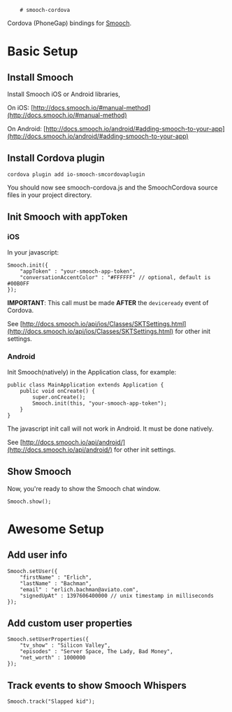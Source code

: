 		# smooch-cordova
Cordova (PhoneGap) bindings for [Smooch](https://smooch.io).

# Basic Setup

## Install Smooch

Install Smooch iOS or Android libraries,

On iOS: [http://docs.smooch.io/#manual-method](http://docs.smooch.io/#manual-method)

On Android: [http://docs.smooch.io/android/#adding-smooch-to-your-app](http://docs.smooch.io/android/#adding-smooch-to-your-app)

## Install Cordova plugin

	cordova plugin add io-smooch-smcordovaplugin

You should now see smooch-cordova.js and the SmoochCordova source files in your project directory.

## Init Smooch with appToken

### iOS

In your javascript:

	Smooch.init({
    	"appToken" : "your-smooch-app-token",
    	"conversationAccentColor" : "#FFFFFF" // optional, default is #00B0FF
	});
	
**IMPORTANT**: This call must be made **AFTER** the `deviceready` event of Cordova.

See [http://docs.smooch.io/api/ios/Classes/SKTSettings.html](http://docs.smooch.io/api/ios/Classes/SKTSettings.html) for other init settings.

### Android

Init Smooch(natively) in the Application class, for example:

	public class MainApplication extends Application {
	    public void onCreate() {
	        super.onCreate();
	        Smooch.init(this, "your-smooch-app-token");
	    }
	}

The javascript init call will not work in Android. It must be done natively.

See [http://docs.smooch.io/api/android/](http://docs.smooch.io/api/android/) for other init settings.


## Show Smooch

Now, you're ready to show the Smooch chat window.

	Smooch.show();

# Awesome Setup

## Add user info

	Smooch.setUser({
		"firstName" : "Erlich",
		"lastName" : "Bachman",
		"email" : "erlich.bachman@aviato.com",
		"signedUpAt" : 1397606400000 // unix timestamp in milliseconds
	});

## Add custom user properties

	Smooch.setUserProperties({
		"tv_show" : "Silicon Valley",
		"episodes" : "Server Space, The Lady, Bad Money",
		"net_worth" : 1000000
	});

## Track events to show Smooch Whispers

    Smooch.track("Slapped kid");

